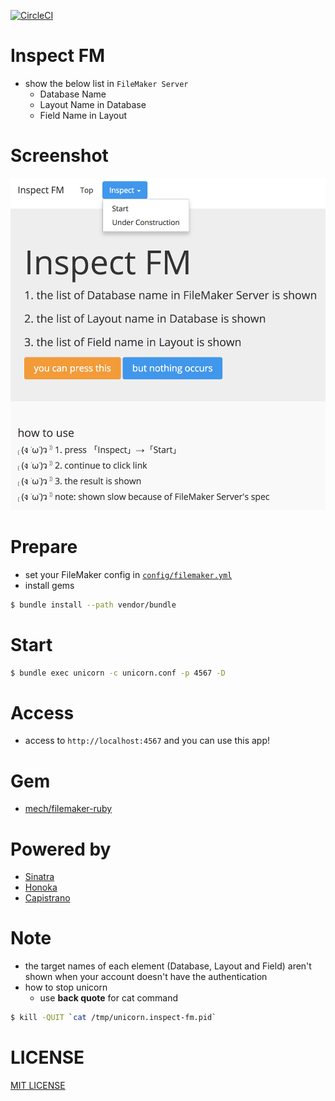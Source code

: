 [![CircleCI](https://circleci.com/gh/corselia/inspect-fm.svg?style=svg)](https://circleci.com/gh/corselia/inspect-fm)

# Inspect FM
- show the below list in `FileMaker Server`
    - Database Name
    - Layout Name in Database
    - Field Name in Layout

# Screenshot
![inspect_fm](inspect_fm.png "inspect_fm")

# Prepare
- set your FileMaker config in [`config/filemaker.yml`](/config/filemaker.yml)
- install gems

```bash
$ bundle install --path vendor/bundle
```

# Start

```bash
$ bundle exec unicorn -c unicorn.conf -p 4567 -D
```

# Access
- access to `http://localhost:4567` and you can use this app!

# Gem
- [mech/filemaker-ruby](https://github.com/mech/filemaker-ruby)

# Powered by
- [Sinatra](http://www.sinatrarb.com/)
- [Honoka](http://honokak.osaka/)
- [Capistrano](http://capistranorb.com/)

# Note
- the target names of each element (Database, Layout and Field) aren't shown when your account doesn't have the authentication
- how to stop unicorn
    - use **back quote** for cat command

```bash
$ kill -QUIT `cat /tmp/unicorn.inspect-fm.pid`
```

# LICENSE
[MIT LICENSE](/LICENSE)
